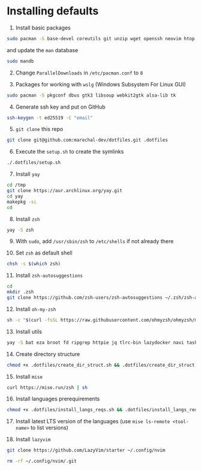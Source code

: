 # Installing defaults

1. Install basic packages

```sh
sudo pacman -S base-devel coreutils git unzip wget openssh neovim htop gdb curl locate tmux man-db man-pages
```

and update the `man` database

```sh
sudo mandb
```

2. Change `ParallelDownloads` in `/etc/pacman.conf` to `8`

3. Packages for working with `wslg` (Windows Subsystem For Linux GUI)

```sh
sudo pacman -S pkgconf dbus gtk3 libsoup webkit2gtk alsa-lib tk
```

4. Generate ssh key and put on GitHub

```sh
ssh-keygen -t ed25519 -C "email"
```

5. `git clone` this repo

```sh
git clone git@github.com:marechal-dev/dotfiles.git .dotfiles
```

6. Execute the `setup.sh` to create the symlinks

```sh
./.dotfiles/setup.sh
```

7. Install `yay`

```sh
cd /tmp
git clone https://aur.archlinux.org/yay.git
cd yay
makepkg -si
cd
```

8. Install `zsh`

```sh
yay -S zsh
```

9. With `sudo`, add `/usr/sbin/zsh` to `/etc/shells` if not already there

10. Set `zsh` as default shell

```sh
chsh -s $(which zsh)
```

11. Install `zsh-autosuggestions`

```sh
cd
mkdir .zsh
git clone https://github.com/zsh-users/zsh-autosuggestions ~/.zsh/zsh-autosuggestions
```

12. Install `oh-my-zsh`

```sh
sh -c "$(curl -fsSL https://raw.githubusercontent.com/ohmyzsh/ohmyzsh/master/tools/install.sh)"
```

13. Install utils

```sh
yay -S bat eza broot fd ripgrep httpie jq tlrc-bin lazydocker navi task fastfetch fzf zoxide fd the_silver_searcher lazygit github-cli
```

14. Create directory structure

```sh
chmod +x .dotfiles/create_dir_struct.sh && .dotfiles/create_dir_struct.sh
```

15. Install `mise`

```sh
curl https://mise.run/zsh | sh
```

16. Install languages prerequirements

```sh
chmod +x .dotfiles/install_langs_reqs.sh && .dotfiles/install_langs_reqs.sh
```

17. Install latest LTS version of the languages (use `mise ls-remote <tool-name>` to list versions)

18. Install `lazyvim`

```sh
git clone https://github.com/LazyVim/starter ~/.config/nvim
```

```sh
rm -rf ~/.config/nvim/.git
```
